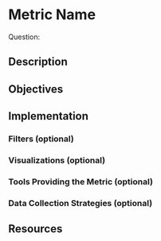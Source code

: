 # Metric Name

Question: 

## Description

## Objectives

## Implementation

### Filters (optional)

### Visualizations (optional)

### Tools Providing the Metric (optional)

### Data Collection Strategies (optional)

## Resources
